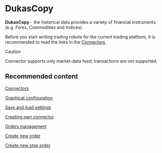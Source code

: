 # DukasCopy

**DukasCopy** \- the historical data provides a variety of financial instruments (e.g. Forex, Commodities and Indices).

Before you start writing trading robots for the current trading platform, it is recommended to read the links in the [Connectors](../../connectors.md). 

> [!CAUTION]
> Connector supports only market-data feed; transactions are not supported. 

## Recommended content

[Connectors](../../connectors.md)

[Graphical configuration](../graphical_configuration.md)

[Save and load settings](../save_and_load_settings.md)

[Creating own connector](../creating_own_connector.md)

[Orders management](../../orders_management.md)

[Create new order](../../orders_management/create_new_order.md)

[Create new stop order](../../orders_management/create_new_stop_order.md)
